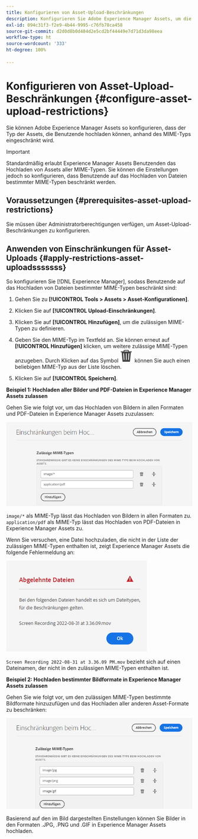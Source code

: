 ```yaml
---
title: Konfigurieren von Asset-Upload-Beschränkungen
description: Konfigurieren Sie Adobe Experience Manager Assets, um die Art der Assets zu beschränken, die Benutzende basierend auf dem MIME-Typ hochladen können. Dadurch wird verhindert, dass versehentlich Dateien in unerwünschten Formaten oder böswillige Dateien hochgeladen werden.
exl-id: 094c31f3-f2e9-4b44-9995-c76fb78ca458
source-git-commit: d2d0d8b0d484d2e5cd2bf44449e7d71d3da98eea
workflow-type: ht
source-wordcount: '333'
ht-degree: 100%

---
```


# Konfigurieren von Asset-Upload-Beschränkungen {#configure-asset-upload-restrictions}

Sie können Adobe Experience Manager Assets so konfigurieren, dass der Typ der Assets, die Benutzende hochladen können, anhand des MIME-Typs eingeschränkt wird.

>[!IMPORTANT]
>
>Standardmäßig erlaubt Experience Manager Assets Benutzenden das Hochladen von Assets aller MIME-Typen. Sie können die Einstellungen jedoch so konfigurieren, dass Benutzende auf das Hochladen von Dateien bestimmter MIME-Typen beschränkt werden.

## Voraussetzungen {#prerequisites-asset-upload-restrictions}

Sie müssen über Administratorberechtigungen verfügen, um Asset-Upload-Beschränkungen zu konfigurieren.

## Anwenden von Einschränkungen für Asset-Uploads {#apply-restrictions-asset-uploadsssssss}

So konfigurieren Sie [!DNL Experience Manager], sodass Benutzende auf das Hochladen von Dateien bestimmter MIME-Typen beschränkt sind:

1. Gehen Sie zu **[!UICONTROL Tools > Assets > Asset-Konfigurationen]**.

1. Klicken Sie auf **[!UICONTROL Upload-Einschränkungen]**.

1. Klicken Sie auf **[!UICONTROL Hinzufügen]**, um die zulässigen MIME-Typen zu definieren.

1. Geben Sie den MIME-Typ im Textfeld an. Sie können erneut auf **[!UICONTROL Hinzufügen]** klicken, um weitere zulässige MIME-Typen anzugeben. Durch Klicken auf das Symbol ![Löschen](assets/delete-icon.svg) können Sie auch einen beliebigen MIME-Typ aus der Liste löschen.

1. Klicken Sie auf **[!UICONTROL Speichern]**.

**Beispiel 1: Hochladen aller Bilder und PDF-Dateien in Experience Manager Assets zulassen**

Gehen Sie wie folgt vor, um das Hochladen von Bildern in allen Formaten und PDF-Dateien in Experience Manager Assets zuzulassen:

![Einschränkungen beim Hochladen von Assets](assets/asset-upload-restrictions.png)

`image/*` als MIME-Typ lässt das Hochladen von Bildern in allen Formaten zu. `application/pdf` als MIME-Typ lässt das Hochladen von PDF-Dateien in Experience Manager Assets zu.

Wenn Sie versuchen, eine Datei hochzuladen, die nicht in der Liste der zulässigen MIME-Typen enthalten ist, zeigt Experience Manager Assets die folgende Fehlermeldung an:

![Eingeschränkte Dateien](assets/asset-upload-restricted-files.png)

`Screen Recording 2022-08-31 at 3.36.09 PM.mov` bezieht sich auf einen Dateinamen, der nicht in den zulässigen MIME-Typen enthalten ist.

**Beispiel 2: Hochladen bestimmter Bildformate in Experience Manager Assets zulassen**

Gehen Sie wie folgt vor, um den zulässigen MIME-Typen bestimmte Bildformate hinzuzufügen und das Hochladen aller anderen Asset-Formate zu beschränken:

![Asset-Einschränkungen](assets/asset-restrictions.png)

Basierend auf den im Bild dargestellten Einstellungen können Sie Bilder in den Formaten .JPG, .PNG und .GIF in Experience Manager Assets hochladen.
